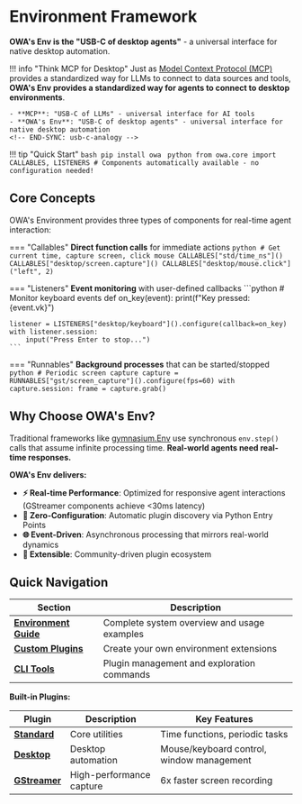 # Environment Framework

**OWA's Env is the "USB-C of desktop agents"** - a universal interface for native desktop automation.

!!! info "Think MCP for Desktop"
    <!-- SYNC-ID: usb-c-analogy -->
    Just as [Model Context Protocol (MCP)](https://modelcontextprotocol.io/) provides a standardized way for LLMs to connect to data sources and tools, **OWA's Env provides a standardized way for agents to connect to desktop environments**.

    - **MCP**: "USB-C of LLMs" - universal interface for AI tools
    - **OWA's Env**: "USB-C of desktop agents" - universal interface for native desktop automation
    <!-- END-SYNC: usb-c-analogy -->

!!! tip "Quick Start"
    ```bash
    pip install owa
    ```
    ```python
    from owa.core import CALLABLES, LISTENERS
    # Components automatically available - no configuration needed!
    ```

## Core Concepts

OWA's Environment provides three types of components for real-time agent interaction:

=== "Callables"
    **Direct function calls** for immediate actions
    ```python
    # Get current time, capture screen, click mouse
    CALLABLES["std/time_ns"]()
    CALLABLES["desktop/screen.capture"]()
    CALLABLES["desktop/mouse.click"]("left", 2)
    ```

=== "Listeners"
    **Event monitoring** with user-defined callbacks
    ```python
    # Monitor keyboard events
    def on_key(event):
        print(f"Key pressed: {event.vk}")

    listener = LISTENERS["desktop/keyboard"]().configure(callback=on_key)
    with listener.session:
        input("Press Enter to stop...")
    ```

=== "Runnables"
    **Background processes** that can be started/stopped
    ```python
    # Periodic screen capture
    capture = RUNNABLES["gst/screen_capture"]().configure(fps=60)
    with capture.session:
        frame = capture.grab()
    ```

## Why Choose OWA's Env?

Traditional frameworks like [gymnasium.Env](https://gymnasium.farama.org/api/env/) use synchronous `env.step()` calls that assume infinite processing time. **Real-world agents need real-time responses.**

<!-- SYNC-ID: env-framework-features -->
**OWA's Env delivers:**

- **⚡ Real-time Performance**: Optimized for responsive agent interactions (GStreamer components achieve <30ms latency)
- **🔌 Zero-Configuration**: Automatic plugin discovery via Python Entry Points
- **🌐 Event-Driven**: Asynchronous processing that mirrors real-world dynamics
- **🧩 Extensible**: Community-driven plugin ecosystem
<!-- END-SYNC: env-framework-features -->

## Quick Navigation

| Section | Description |
|---------|-------------|
| **[Environment Guide](guide.md)** | Complete system overview and usage examples |
| **[Custom Plugins](custom_plugins.md)** | Create your own environment extensions |
| **[CLI Tools](../cli/env.md)** | Plugin management and exploration commands |

**Built-in Plugins:**

| Plugin | Description | Key Features |
|--------|-------------|--------------|
| **[Standard](plugins/std.md)** | Core utilities | Time functions, periodic tasks |
| **[Desktop](plugins/desktop.md)** | Desktop automation | Mouse/keyboard control, window management |
| **[GStreamer](plugins/gst.md)** | High-performance capture | 6x faster screen recording |